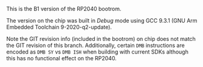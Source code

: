This is the B1 version of the RP2040 bootrom.

The version on the chip was built in _Debug_ mode using GCC 9.3.1 (GNU Arm Embedded Toolchain 9-2020-q2-update).

Note the GIT revision info (included in the bootrom) on chip does not match the GIT revision of this
branch. Additionally, certain `DMB` instructions are encoded as `DMB SY` vs `DMB ISH` when building
with current SDKs although this has no functional effect on the RP2040.
